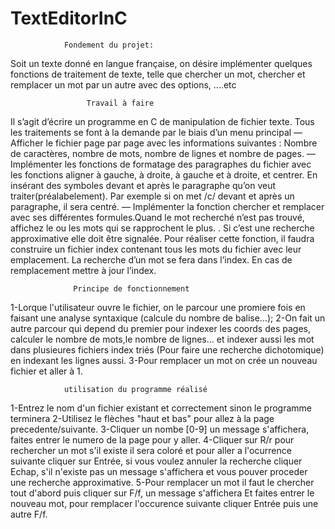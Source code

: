 # TextEditorInC
                Fondement du projet:

  Soit un texte donné en langue française, on désire implémenter quelques fonctions de traitement de
texte, telle que chercher un mot, chercher et remplacer un mot par un autre avec des options, ....etc


                     Travail à faire
					 
  Il s’agit d’écrire un programme en C de manipulation de fichier texte. Tous les traitements se font
à la demande par le biais d’un menu principal
— Afficher le fichier page par page avec les informations suivantes : Nombre de caractères,
nombre de mots, nombre de lignes et nombre de pages.
— Implémenter les fonctions de formatage des paragraphes du fichier avec les fonctions aligner à
gauche, à droite, à gauche et à droite, et centrer. En insérant des symboles devant et après le
paragraphe qu’on veut traiter(préalabelement). Par exemple si on met /c/ devant et après un paragraphe,
il sera centré.
— Implémenter la fonction chercher et remplacer avec ses différentes formules.Quand le mot recherché n’est pas trouvé, affichez le ou les mots qui se rapprochent le plus. . Si c’est une recherche approximative elle doit être signalée.
Pour réaliser cette fonction, il faudra construire un fichier index contenant tous les mots du fichier
avec leur emplacement. La recherche d’un mot se fera dans l’index. En cas de remplacement mettre
à jour l’index.

                  Principe de fonctionnement
				  
1-Lorque l'utilisateur ouvre le fichier, on le parcour une promiere fois en faisant une 
analyse syntaxique (calcule du nombre de balise...);
2-On fait un autre parcour qui depend du premier pour indexer les coords des pages, calculer le nombre de mots,le nombre de lignes...
et indexer aussi les mot dans plusieures fichiers index triés (Pour faire une recherche dichotomique) en indexant les lignes aussi.
3-Pour remplacer un mot on crée un nouveau fichier et aller à 1.

                utilisation du programme réalisé
				
1-Entrez le nom d'un fichier existant et correctement sinon le programme terminera
2-Utilisez le flèches "haut et bas" pour allez à la page precedente/suivante.
3-Cliquer un nombe [0-9] un message s'affichera, faites entrer le numero de la page pour y aller.
4-Cliquer sur R/r pour rechercher un mot s'il existe il sera coloré et pour aller a l'ocurrence suivante cliquer sur Entrée, si vous voulez annuler la recherche cliquer Echap, s'il n'existe pas 
un message s'affichera et vous pouver proceder une recherche approximative.
5-Pour remplacer un mot il faut le chercher tout d'abord puis cliquer sur F/f, un message s'affichera Et faites entrer le nouveau mot, pour remplacer l'occurence suivante cliquer Entrée puis une autre F/f.
